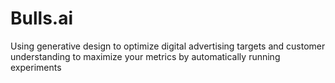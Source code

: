 # Bulls.ai
Using generative design to optimize digital advertising targets and customer understanding to maximize your metrics by automatically running experiments

